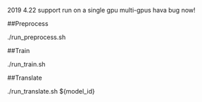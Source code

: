 2019 4.22
support run on a single gpu
multi-gpus hava bug now!

##Preprocess

./run_preprocess.sh

##Train

./run_train.sh

##Translate

./run_translate.sh ${model_id}
